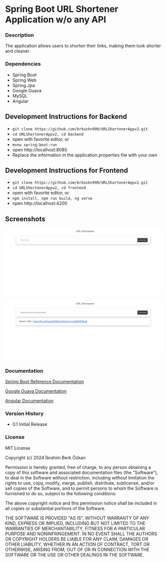 # Spring Boot URL Shortener Application w/o any API

### Description

The application allows users to shorten their links, making them look shorter and cleaner.

### Dependencies

* Spring Boot
* Spring Web
* Spring Jpa
* Google Guava
* MySQL
* Angular

## Development Instructions for Backend

- `git clone https://github.com/brkozkn999/URLShortenerAppv2.git`
- `cd URLShortenerAppv2, cd backend`
- open with favorite editor, or
- `mvnw spring-boot:run`
- open http://localhost:8080
- Replace the information in the application.properties file with your own

## Development Instructions for Frontend

- `git clone https://github.com/brkozkn999/URLShortenerAppv2.git`
- `cd URLShortenerAppv2, cd frontend`
- open with favorite editor, or
- `npm install, npm run build, ng serve`
- open http://localhost:4200

## Screenshots

![Spring Boot Url Shortener application ss1](./gui.png)

![Spring Boot Url Shortener application ss1](./gui2.png)

### Documentation
[Spring Boot Reference Documentation](https://docs.spring.io/spring-boot/docs/current/reference/htmlsingle/)<br/>

[Google Guava Documentation](https://github.com/google/guava/wiki)<br/>

[Angular Documentation](https://angular.io/docs)<br/>


### Version History

* 0.1 Initial Release

### License

MIT License

Copyright (c) 2024 İbrahim Berk Özkan

Permission is hereby granted, free of charge, to any person obtaining a copy
of this software and associated documentation files (the "Software"), to deal
in the Software without restriction, including without limitation the rights
to use, copy, modify, merge, publish, distribute, sublicense, and/or sell
copies of the Software, and to permit persons to whom the Software is
furnished to do so, subject to the following conditions:

The above copyright notice and this permission notice shall be included in all
copies or substantial portions of the Software.

THE SOFTWARE IS PROVIDED "AS IS", WITHOUT WARRANTY OF ANY KIND, EXPRESS OR
IMPLIED, INCLUDING BUT NOT LIMITED TO THE WARRANTIES OF MERCHANTABILITY,
FITNESS FOR A PARTICULAR PURPOSE AND NONINFRINGEMENT. IN NO EVENT SHALL THE
AUTHORS OR COPYRIGHT HOLDERS BE LIABLE FOR ANY CLAIM, DAMAGES OR OTHER
LIABILITY, WHETHER IN AN ACTION OF CONTRACT, TORT OR OTHERWISE, ARISING FROM,
OUT OF OR IN CONNECTION WITH THE SOFTWARE OR THE USE OR OTHER DEALINGS IN THE
SOFTWARE.

